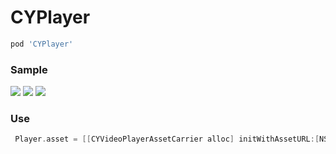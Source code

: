 # CYPlayer
```ruby
pod 'CYPlayer'
```
### Sample

<img src="https://github.com/yellowei/CYPlayer/blob/master/TestVideo/shoot_1.png" />

<img src="https://github.com/yellowei/CYPlayer/blob/master/TestVideo/shoot_2.png" />

<img src="https://github.com/yellowei/CYPlayer/blob/master/TestVideo/shoot_3.png" />

### Use
```Objective-C
 Player.asset = [[CYVideoPlayerAssetCarrier alloc] initWithAssetURL:[NSURL URLWithString:@"http://....."] beginTime:10];
```
